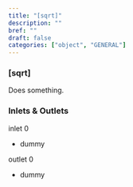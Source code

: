 ```yaml
---
title: "[sqrt]"
description: ""
bref: ""
draft: false
categories: ["object", "GENERAL"]
---
```


### [sqrt]

Does something.

### Inlets & Outlets

inlet 0

 - dummy

outlet 0

 - dummy
 
